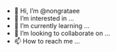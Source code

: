 - 👋 Hi, I’m @nongrataee
- 👀 I’m interested in ...
- 🌱 I’m currently learning ...
- 💞️ I’m looking to collaborate on ...
- 📫 How to reach me ...

<!---
nongrataee/nongrataee is a ✨ special ✨ repository because its `README.md` (this file) appears on your GitHub profile.
You can click the Preview link to take a look at your changes.
--->
